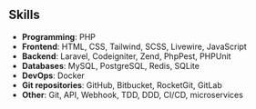 ## Skills
- **Programming**: PHP
- **Frontend**: HTML, CSS, Tailwind, SCSS, Livewire, JavaScript
- **Backend**: Laravel, Codeigniter, Zend, PhpPest, PHPUnit
- **Databases**: MySQL, PostgreSQL, Redis, SQLite
- **DevOps**: Docker
- **Git repositories**: GitHub, Bitbucket, RocketGit, GitLab
- **Other**: Git, API, Webhook, TDD, DDD, CI/CD, microservices